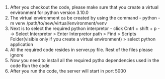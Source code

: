 1. After you checkout the code, please make sure that you create a virtual environment for python version 3.10.0
2. The virtual environment ca be created by using the command - python -m venv /path/to/new/virtual/environment/venv
3.  Next is to select the required python interpretor - click Cntrl + shift + p --> Select Interpretor > Enter Interpretor path > Find > Scripts Folder(visible only if you create a virtual environment) > select python application
4.  All the required code resides in server.py file. Rest of the files please ignore
5.  Now you need to install all the required pytho dependencies used in the code Run the code
6.  After you run the code, the server will start in port 5000
